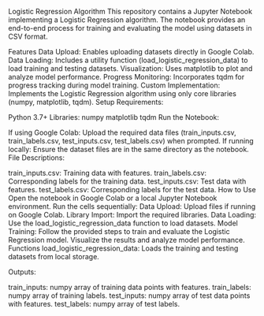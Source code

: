 Logistic Regression Algorithm
This repository contains a Jupyter Notebook implementing a Logistic Regression algorithm. The notebook provides an end-to-end process for training and evaluating the model using datasets in CSV format.

Features
Data Upload: Enables uploading datasets directly in Google Colab.
Data Loading: Includes a utility function (load_logistic_regression_data) to load training and testing datasets.
Visualization: Uses matplotlib to plot and analyze model performance.
Progress Monitoring: Incorporates tqdm for progress tracking during model training.
Custom Implementation: Implements the Logistic Regression algorithm using only core libraries (numpy, matplotlib, tqdm).
Setup
Requirements:

Python 3.7+
Libraries:
numpy
matplotlib
tqdm
Run the Notebook:

If using Google Colab:
Upload the required data files (train_inputs.csv, train_labels.csv, test_inputs.csv, test_labels.csv) when prompted.
If running locally:
Ensure the dataset files are in the same directory as the notebook.
File Descriptions:

train_inputs.csv: Training data with features.
train_labels.csv: Corresponding labels for the training data.
test_inputs.csv: Test data with features.
test_labels.csv: Corresponding labels for the test data.
How to Use
Open the notebook in Google Colab or a local Jupyter Notebook environment.
Run the cells sequentially:
Data Upload: Upload files if running on Google Colab.
Library Import: Import the required libraries.
Data Loading: Use the load_logistic_regression_data function to load datasets.
Model Training: Follow the provided steps to train and evaluate the Logistic Regression model.
Visualize the results and analyze model performance.
Functions
load_logistic_regression_data: Loads the training and testing datasets from local storage.

Outputs:

train_inputs: numpy array of training data points with features.
train_labels: numpy array of training labels.
test_inputs: numpy array of test data points with features.
test_labels: numpy array of test labels.
